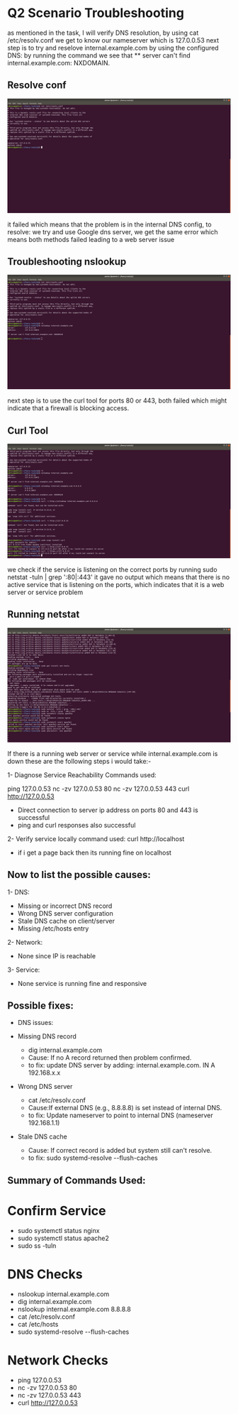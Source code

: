 
# Q2 Scenario Troubleshooting

as mentioned in the task, I will verify DNS resolution, by using cat /etc/resolv.conf we get to know our nameserver which is 127.0.0.53
next step is to  try and reselove internal.example.com by using the configured DNS: by running the command we see that ** server can't find internal.example.com: NXDOMAIN.

## Resolve conf

![Resolve conf](resolve_conf.png)

it failed which means that the problem is in the internal DNS config, to resolve: we try and use Google dns server, we get the same error which means both methods failed leading to a web server issue

## Troubleshooting nslookup

![Troubleshooting nslookup](nslookup.png)

next step is to use the curl tool for ports 80 or 443, both failed which might indicate that a firewall is blocking access.

## Curl Tool

![Curl tool](curl.png)

we check if the service is listening on the correct ports by running sudo netstat -tuln | grep ':80\|:443'
it gave no output which means that there is no active service that is listening on the ports, which indicates that it is a web server or service problem

## Running netstat

![Running netstat](netstat.png)

If there is a running web server or service while internal.example.com is down these are the following steps i would take:- 

1- Diagnose Service Reachability
    Commands used:

ping 127.0.0.53
nc -zv 127.0.0.53 80
nc -zv 127.0.0.53 443
curl http://127.0.0.53

- Direct connection to server ip address on ports 80 and 443 is successful
- ping and curl responses also successful

2- Verify service locally
    command used:
    curl http://localhost
- if i get a page back then its running fine on localhost

## Now to list the possible causes:

1- DNS: 
- Missing or incorrect DNS record
- Wrong DNS server configuration
- Stale DNS cache on client/server
- Missing /etc/hosts entry

2- Network: 
- None since IP is reachable

3- Service:
- None service is running fine and responsive

## Possible fixes: 
- DNS issues:

- Missing DNS record
    - dig internal.example.com
    - Cause: If no A record returned then problem confirmed.
    - to fix: update DNS server by adding: internal.example.com. IN A 192.168.x.x

- Wrong DNS server
   - cat /etc/resolv.conf
   - Cause:If external DNS (e.g., 8.8.8.8) is set instead of internal DNS.
   - to fix: Update nameserver to point to internal DNS (nameserver 192.168.1.1)

- Stale DNS cache	
    - Cause: If correct record is added but system still can't resolve.
    - to fix: sudo systemd-resolve --flush-caches

## Summary of Commands Used:

# Confirm Service
- sudo systemctl status nginx
- sudo systemctl status apache2
- sudo ss -tuln

# DNS Checks
- nslookup internal.example.com
- dig internal.example.com
- nslookup internal.example.com 8.8.8.8
- cat /etc/resolv.conf
- cat /etc/hosts
- sudo systemd-resolve --flush-caches

# Network Checks
- ping 127.0.0.53
- nc -zv 127.0.0.53 80
- nc -zv 127.0.0.53 443
- curl http://127.0.0.53




